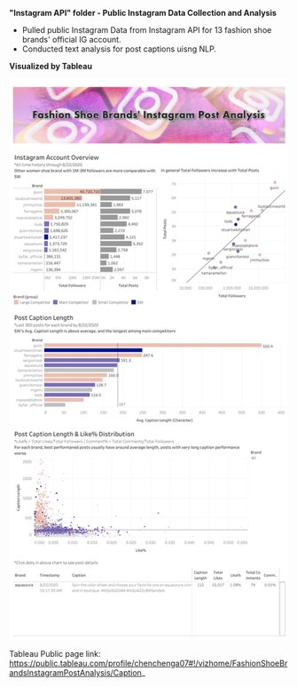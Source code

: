 **"Instagram API" folder - Public Instagram Data Collection and Analysis**
  * Pulled public Instagram Data from Instagram API for 13 fashion shoe brands' official IG account.
  * Conducted text analysis for post captions uisng NLP.



**Visualized by Tableau**

![](images/IG.png)

Tableau Public page link:
https://public.tableau.com/profile/chenchenga07#!/vizhome/FashionShoeBrandsInstagramPostAnalysis/Caption_
